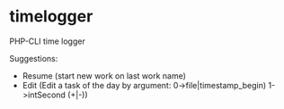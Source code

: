 timelogger
==========

PHP-CLI time logger

Suggestions:
- Resume (start new work on last work name)
- Edit (Edit a task of the day by argument: 0->file|timestamp_begin)	1->intSecond (+|-))